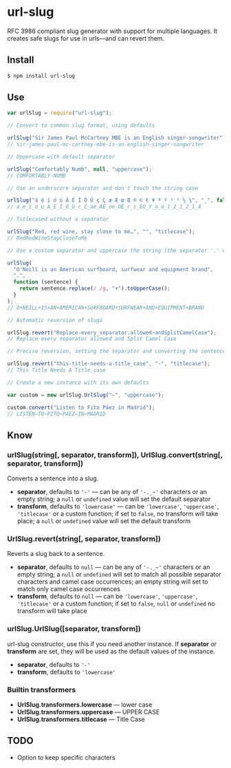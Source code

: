 # url-slug

RFC 3986 compliant slug generator with support for multiple languages. It creates safe slugs for use in urls—and can revert them.

## Install

```bash
$ npm install url-slug
```

## Use

```js
var urlSlug = require("url-slug");

// Convert to common slug format, using defaults

urlSlug("Sir James Paul McCartney MBE is an English singer-songwriter");
// sir-james-paul-mc-cartney-mbe-is-an-english-singer-songwriter

// Uppercase with default separator

urlSlug("Comfortably Numb", null, "uppercase");
// COMFORTABLY-NUMB

// Use an underscore separator and don't touch the string case

urlSlug("á é í ó ú Á É Í Ó Ú ç Ç æ Æ œ Œ ® © € ¥ ª º ¹ ² ½ ¼", "_", false);
// a_e_i_o_u_A_E_I_O_U_c_C_ae_AE_oe_OE_r_c_EU_Y_a_o_1_2_1_2_1_4

// Titlecased without a separator

urlSlug("Red, red wine, stay close to me…", "", "titlecase");
// RedRedWineStayCloseToMe

// Use a custom separator and uppercase the string (the separator '.' was ignored, because spaces were replaced)

urlSlug(
  "O'Neill is an American surfboard, surfwear and equipment brand",
  ".",
  function (sentence) {
    return sentence.replace(/ /g, "+").toUpperCase();
  }
);
// O+NEILL+IS+AN+AMERICAN+SURFBOARD+SURFWEAR+AND+EQUIPMENT+BRAND

// Automatic reversion of slugs

urlSlug.revert("Replace-every_separator.allowed~andSplitCamelCase");
// Replace every separator allowed and Split Camel Case

// Precise reversion, setting the separator and converting the sentence to title case

urlSlug.revert("this-title-needs-a-title_case", "-", "titlecase");
// This Title Needs A Title_case

// Create a new instance with its own defaults

var custom = new urlSlug.UrlSlug("~", "uppercase");

custom.convert("Listen to Fito Páez in Madrid");
// LISTEN~TO~FITO~PAEZ~IN~MADRID
```

## Know

### urlSlug(string[, separator, transform]), UrlSlug.convert(string[, separator, transform])

Converts a sentence into a slug.

- **separator**, defaults to `'-'` — can be any of `'-._~'` characters or an empty string; a `null` or `undefined` value will set the default separator
- **transform**, defaults to `'lowercase'` — can be `'lowercase'`, `'uppercase'`, `'titlecase'` or a custom function; if set to `false`, no transform will take place; a `null` or `undefined` value will set the default transform

### UrlSlug.revert(string[, separator, transform])

Reverts a slug back to a sentence.

- **separator**, defaults to `null` — can be any of `'-._~'` characters or an empty string; a `null` or `undefined` will set to match all possible separator characters and camel case occurrences; an empty string will set to match only camel case occurrences
- **transform**, defaults to `null` — can be `'lowercase'`, `'uppercase'`, `'titlecase'` or a custom function; if set to `false`, `null` or `undefined` no transform will take place

### urlSlug.UrlSlug([separator, transform])

url-slug constructor, use this if you need another instance. If **separator** or **transform** are set, they will be used as the default values of the instance.

- **separator**, defaults to `'-'`
- **transform**, defaults to `'lowercase'`

### Builtin transformers

- **UrlSlug.transformers.lowercase** — lower case
- **UrlSlug.transformers.uppercase** — UPPER CASE
- **UrlSlug.transformers.titlecase** — Title Case

## TODO

- Option to keep specific characters
